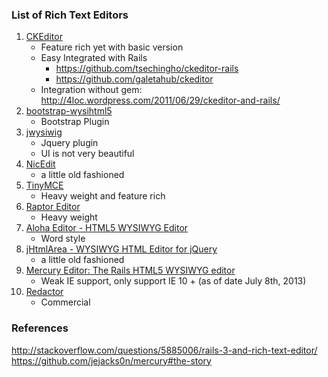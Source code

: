 ### List of Rich Text Editors
1. [CKEditor](http://ckeditor.com/)
    - Feature rich yet with basic version
    - Easy Integrated with Rails
        - <https://github.com/tsechingho/ckeditor-rails> 
        - <https://github.com/galetahub/ckeditor>
    - Integration without gem: <http://4loc.wordpress.com/2011/06/29/ckeditor-and-rails/>
1. [bootstrap-wysihtml5](http://jhollingworth.github.io/bootstrap-wysihtml5/)
    - Bootstrap Plugin
1. [jwysiwig](https://github.com/jwysiwyg/jwysiwyg)
    - Jquery plugin
    - UI is not very beautiful
1. [NicEdit](http://nicedit.com/index.php)
    - a little old fashioned
1. [TinyMCE](http://www.tinymce.com/)
    - Heavy weight and feature rich
1. [Raptor Editor](https://www.raptor-editor.com/)
    - Heavy weight
1. [Aloha Editor - HTML5 WYSIWYG Editor](http://www.aloha-editor.org/)
    - Word style
1. [jHtmlArea - WYSIWYG HTML Editor for jQuery](http://jhtmlarea.codeplex.com/)
    - a little old fashioned
1. [Mercury Editor: The Rails HTML5 WYSIWYG editor](https://github.com/jejacks0n/mercury)
    - Weak IE support, only support IE 10 + (as of date July 8th, 2013)
1. [Redactor](http://imperavi.com/redactor/)
    - Commercial



### References
<http://stackoverflow.com/questions/5885006/rails-3-and-rich-text-editor/>  
<https://github.com/jejacks0n/mercury#the-story>
